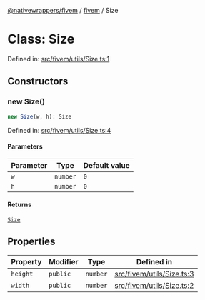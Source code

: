 [@nativewrappers/fivem](../../README.md) / [fivem](../README.md) / Size

# Class: Size

Defined in: [src/fivem/utils/Size.ts:1](https://github.com/nativewrappers/nativewrappers/blob/3a5a8937f4f56e42414bc65083bf196262ee500c/src/fivem/utils/Size.ts#L1)

## Constructors

### new Size()

```ts
new Size(w, h): Size
```

Defined in: [src/fivem/utils/Size.ts:4](https://github.com/nativewrappers/nativewrappers/blob/3a5a8937f4f56e42414bc65083bf196262ee500c/src/fivem/utils/Size.ts#L4)

#### Parameters

| Parameter | Type | Default value |
| ------ | ------ | ------ |
| `w` | `number` | `0` |
| `h` | `number` | `0` |

#### Returns

[`Size`](Size.md)

## Properties

| Property | Modifier | Type | Defined in |
| ------ | ------ | ------ | ------ |
| <a id="height"></a> `height` | `public` | `number` | [src/fivem/utils/Size.ts:3](https://github.com/nativewrappers/nativewrappers/blob/3a5a8937f4f56e42414bc65083bf196262ee500c/src/fivem/utils/Size.ts#L3) |
| <a id="width"></a> `width` | `public` | `number` | [src/fivem/utils/Size.ts:2](https://github.com/nativewrappers/nativewrappers/blob/3a5a8937f4f56e42414bc65083bf196262ee500c/src/fivem/utils/Size.ts#L2) |
